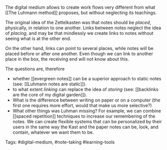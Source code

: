 The digital medium allows to create work flows very different from what [[The Luhmann method]] proposes, but without neglecting its teachings. 

The original idea of the Zettelkasten was that notes should be *placed*, physically, in relation to one another. Links between notes neglect the idea of *placing*, and may be that mindlessly we create links to notes without seeing what is at the other end. 

On the other hand, links can point to several places, while notes will be placed before or after one another. Even though we can link to another place in the box, the receiving end will not know about this. 

The questions are, therefore

- whether [[evergreen notes]] can be a superior approach to static notes (see: [[Luhmann notes are static]]). 
-  to what extent *linking* can replace the idea of *storing* (see: [[backlinks are the core of my digital garden]]).
-  What is the difference between writing on paper or on a computer (the first one requires more effort, would that make us more selective?)
-  What other things was Luhman missing? For example, we can combine [[spaced repetition]] techniques to increase our remembering of the notes. We can create flexible systems that can be personalized by their users in the same way the Kast and the paper notes can be, look, and contain, whatever we want them to be. 

Tags: #digital-medium, #note-taking #learning-tools